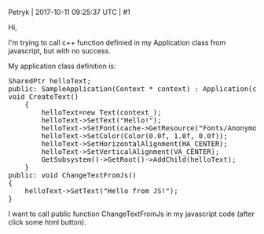 Petryk | 2017-10-11 09:25:37 UTC | #1

Hi,

I'm trying to call c++ function definied in my Application class from javascript, but with no success.

My application class definition is:

<pre>
SharedPtr<Text> helloText;
public: SampleApplication(Context * context) : Application(context) {}
void CreateText()
	{
		helloText=new Text(context_);
		helloText->SetText("Hello!");
		helloText->SetFont(cache->GetResource<Font>("Fonts/Anonymous Pro.ttf"), 30);
		helloText->SetColor(Color(0.0f, 1.0f, 0.0f));
		helloText->SetHorizontalAlignment(HA_CENTER);
		helloText->SetVerticalAlignment(VA_CENTER);
		GetSubsystem<UI>()->GetRoot()->AddChild(helloText);
	}
public: void ChangeTextFromJs()
{
	helloText->SetText("Hello from JS!");
}
</pre>

I want to call public function ChangeTextFromJs in my javascript code (after click some html button).

<pre>
<script type='text/javascript'>
      var Module = {
        preRun: [],
        postRun: [],
        print: (function() {
.....
</pre>

-------------------------

kostik1337 | 2017-10-11 10:41:48 UTC | #2

Probably, what you need is [embind](https://kripken.github.io/emscripten-site/docs/porting/connecting_cpp_and_javascript/embind.html)

-------------------------

Petryk | 2017-10-11 11:17:15 UTC | #3

@kostik1337 thank You for reply! Could you provide some example code? I don't know how to handle current instance of my SampleApplication...

-------------------------

kostik1337 | 2017-10-11 11:43:35 UTC | #4

Well, I didn't have any experience with Urho3D+emscripten. I can suggest you to create 2 binds, bind for a static C function that returns pointer to SampleApplication, and a bind for ChangeTextFromJs. Most probably, you'll need to rewrite URHO3D_DEFINE_APPLICATION_MAIN macro, to store pointer to application into some static variable in global namespace

-------------------------

